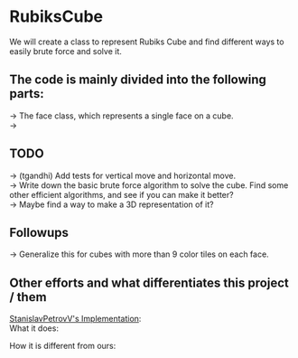 # RubiksCube
We will create a class to represent Rubiks Cube and find different ways to easily brute force and solve it.

## The code is mainly divided into the following parts: 
-> The face class, which represents a single face on a cube.  
->

## TODO 
-> (tgandhi) Add tests for vertical move and horizontal move.   
-> Write down the basic brute force algorithm to solve the cube. Find some other efficient algorithms, and see if you can make it better?   
-> Maybe find a way to make a 3D representation of it?  

## Followups 
-> Generalize this for cubes with more than 9 color tiles on each face.


## Other efforts and what differentiates this project / them

[StanislavPetrovV's Implementation](https://www.youtube.com/watch?v=OR2_zQN_Gbk):   
What it does: 

How it is different from ours:
  


